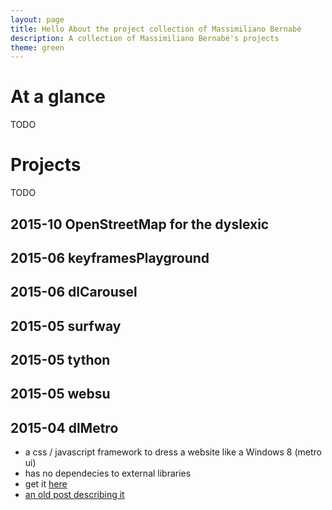 ```yaml
---
layout: page
title: Hello About the project collection of Massimiliano Bernabé
description: A collection of Massimiliano Bernabé's projects 
theme: green
---
```


# At a glance
TODO

# Projects
TODO

## 2015-10 OpenStreetMap for the dyslexic

## 2015-06 keyframesPlayground

## 2015-06 dlCarousel

## 2015-05 surfway

## 2015-05 tython

## 2015-05 websu

## 2015-04 dlMetro

* a css / javascript framework to dress a website like a Windows 8 (metro ui)
* has no dependecies to external libraries
* get it [here](https://github.com/develost/dlMetro)
* [an old post describing it](http://develos.com/)